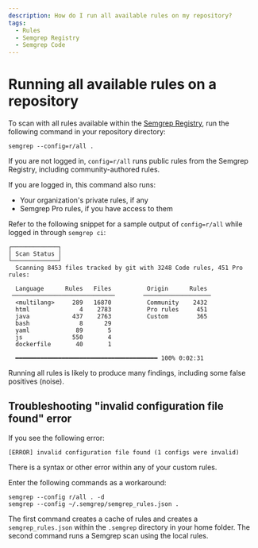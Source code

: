 ```yaml
---
description: How do I run all available rules on my repository?
tags:
  - Rules
  - Semgrep Registry
  - Semgrep Code
---
```


# Running all available rules on a repository

To scan with all rules available within the [Semgrep Registry](https://semgrep.dev/explore), run the following command in your repository directory:

```
semgrep --config=r/all .
```

If you are not logged in, `config=r/all` runs public rules from the Semgrep Registry, including community-authored rules. 

If you are logged in, this command also runs:

* Your organization's private rules, if any
* Semgrep Pro rules, if you have access to them

Refer to the following snippet for a sample output of `config=r/all` while logged in through `semgrep ci`:

```
┌─────────────┐
│ Scan Status │
└─────────────┘
  Scanning 8453 files tracked by git with 3248 Code rules, 451 Pro rules:
                                                                                                                        
  Language      Rules   Files          Origin      Rules                                                                
 ─────────────────────────────        ───────────────────                                                               
  <multilang>     289   16870          Community    2432                                                                
  html              4    2783          Pro rules     451                                                                
  java            437    2763          Custom        365                                                                
  bash              8      29                                                                                           
  yaml             89       5                                                                                           
  js              550       4                                                                                           
  dockerfile       40       1                                                                                           
                                                                                                                        
  ━━━━━━━━━━━━━━━━━━━━━━━━━━━━━━━━━━━━━━━━ 100% 0:02:31   
```

Running all rules is likely to produce many findings, including some false positives (noise).

## Troubleshooting "invalid configuration file found" error

If you see the following error:

```
[ERROR] invalid configuration file found (1 configs were invalid)
```

There is a syntax or other error within any of your custom rules.

Enter the following commands as a workaround:

```
semgrep --config r/all . -d
semgrep --config ~/.semgrep/semgrep_rules.json .
```

The first command creates a cache of rules and creates a `semgrep_rules.json` within the `.semgrep` directory in your home folder. The second command runs a Semgrep scan using the local rules.
